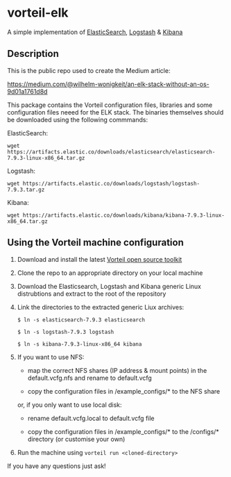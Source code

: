# vorteil-elk

A simple implementation of [ElasticSearch](https://www.elastic.co/elasticsearch/), [Logstash](https://www.elastic.co/logstash/) & [Kibana](https://www.elastic.co/kibana/)

## Description

This is the public repo used to create the Medium article:

https://medium.com/@wilhelm-wonigkeit/an-elk-stack-without-an-os-9d01a1761d8d

This package contains the Vorteil configuration files, libraries and some configuration files neeed for the ELK stack. The binaries themselves should be downloaded using the following commmands:

ElasticSearch:

```wget https://artifacts.elastic.co/downloads/elasticsearch/elasticsearch-7.9.3-linux-x86_64.tar.gz```

Logstash:

```wget https://artifacts.elastic.co/downloads/logstash/logstash-7.9.3.tar.gz```

Kibana:

```wget https://artifacts.elastic.co/downloads/kibana/kibana-7.9.3-linux-x86_64.tar.gz```


## Using the Vorteil machine configuration

1. Download and install the latest [Vorteil open source toolkit](https://github.com/vorteil/vorteil)
2. Clone the repo to an appropriate directory on your local machine
3. Download the Elasticsearch, Logstash and Kibana generic Linux distrubtions and extract to the root of the repository
4. Link the directories to the extracted generic Liux archives:

   ```$ ln -s elasticsearch-7.9.3 elasticsearch```

   ```$ ln -s logstash-7.9.3 logstash```

   ```$ ln -s kibana-7.9.3-linux-x86_64 kibana```

5. If you want to use NFS:
       
   - map the correct NFS shares (IP address & mount points) in the default.vcfg.nfs and rename to default.vcfg
       
   - copy the configuration files in /example_configs/* to the NFS share
   
   or, if you only want to use local disk:
       
   - rename default.vcfg.local to default.vcfg file
       
   - copy the configuration files in /example_configs/* to the /configs/* directory (or customise your own)
       
6. Run the machine using `vorteil run <cloned-directory>`

If you have any questions just ask!
